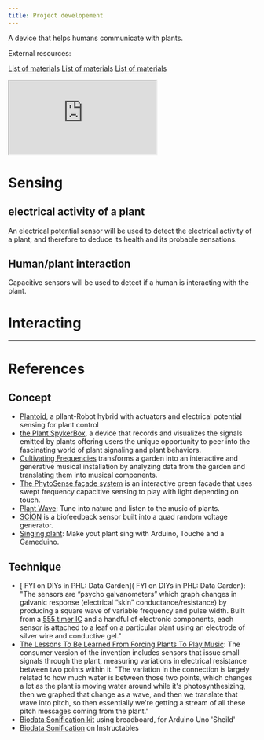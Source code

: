 ```yaml
---
title: Project developement
---
```


A device that helps humans communicate with plants.

External resources:

[List of materials](btn:https://ethercalc.org/g137zm2gagg7)
[List of materials](btn:https://ethercalc.org/g137zm2gagg7)
[List of materials](btn:https://ethercalc.org/g137zm2gagg7)

<iframe src="https://docs.google.com/spreadsheets/d/e/2PACX-1vSb3T6B5uFn92GdqucOxYV844uzvmDT444aCE5MOSVY-9Uq0Ki3ltZ_sPAvhXAJ7EGQAdITehuPNeJH/pubhtml?gid=0&amp;single=true&amp;widget=true&amp;headers=false"></iframe>

# Sensing

## electrical activity of a plant

An electrical potential sensor will be used to detect the electrical activity of a plant, and therefore to deduce its health and its probable sensations.

## Human/plant interaction

Capacitive sensors will be used to detect if a human is interacting with the plant.

# Interacting

---

# References

## Concept

- [Plantoid](https://hackaday.io/project/134172-plantoid), a pllant-Robot hybrid with actuators and electrical potential sensing for plant control
- [the Plant SpykerBox](https://backyardbrains.com/products/plantspikerbox), a device that records and visualizes the signals emitted by plants offering users the unique opportunity to peer into the fascinating world of plant signaling and plant behaviors.
- [Cultivating Frequencies](https://colinhonigman.com/Cultivating-Frequencies) transforms a garden into an interactive and generative musical installation by analyzing data from the garden and translating them into musical components.
- [The PhytoSense façade system](http://www.iaacblog.com/programs/phytosense/) is an interactive green facade that uses swept frequency capacitive sensing to play with light depending on touch.
- [Plant Wave](https://www.plantwave.com/): Tune into nature and listen to the music of plants.
- [SCÍON](https://www.instruomodular.com/product/scion/) is a biofeedback sensor built into a quad random voltage generator.
- [Singing plant](https://www.instructables.com/id/Singing-plant-Make-your-plant-sing-with-Arduino-/): Make yout plant sing with Arduino, Touche and a Gameduino.

## Technique
- [ FYI on DIYs in PHL: Data Garden]( FYI on DIYs in PHL: Data Garden): "The sensors are “psycho galvanometers” which graph changes in galvanic response (electrical “skin” conductance/resistance) by producing a square wave of variable frequency and pulse width. Built from a [555 timer IC](https://en.wikipedia.org/wiki/555_timer_IC) and a handful of electronic components, each sensor is attached to a leaf on a particular plant using an electrode of silver wire and conductive gel."
- [The Lessons To Be Learned From Forcing Plants To Play Music](https://www.npr.org/2020/02/21/807821340/the-lessons-to-be-learned-from-forcing-plants-to-play-music?t=1590083678926): The consumer version of the invention includes sensors that issue small signals through the plant, measuring variations in electrical resistance between two points within it. "The variation in the connection is largely related to how much water is between those two points, which changes a lot as the plant is moving water around while it's photosynthesizing, then we graphed that change as a wave, and then we translate that wave into pitch, so then essentially we're getting a stream of all these pitch messages coming from the plant."
- [Biodata Sonification kit](https://github.com/electricityforprogress/BiodataSonificationBreadboardKit) using breadboard, for Arduino Uno 'Sheild'
- [Biodata Sonification](https://www.instructables.com/id/Biodata-Sonification/) on Instructables
